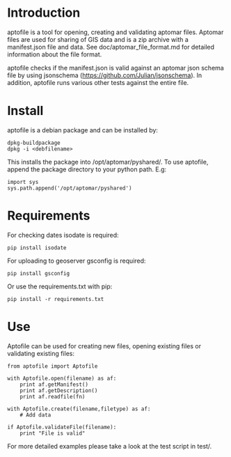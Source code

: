 # Introduction

aptofile is a tool for opening, creating and validating aptomar
files. Aptomar files are used for sharing of GIS data and is a
zip archive with a manifest.json file and data. See
doc/aptomar_file_format.md for detailed information about the file
format.

aptofile checks if the manifest.json is valid against an aptomar
json schema file by using jsonschema
(https://github.com/Julian/jsonschema). In addition, aptofile runs
various other tests against the entire file.

# Install

aptofile is a debian package and can be installed by:

    dpkg-buildpackage
	dpkg -i <debfilename>

This installs the package into /opt/aptomar/pyshared/. To use
aptofile, append the package directory to your python path.
E.g:

    import sys
    sys.path.append('/opt/aptomar/pyshared')

# Requirements

For checking dates isodate is required:

    pip install isodate

For uploading to geoserver gsconfig is required:

    pip install gsconfig

Or use the requirements.txt with pip:

    pip install -r requirements.txt

# Use

Aptofile can be used for creating new files, opening existing
files or validating existing files:

    from aptofile import Aptofile

    with Aptofile.open(filename) as af:
        print af.getManifest()
        print af.getDescription()
        print af.readfile(fn)

    with Aptofile.create(filename,filetype) as af:
        # Add data

    if Aptofile.validateFile(filename):
        print "File is valid"

For more detailed examples please take a look at the test script in test/.



